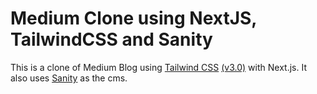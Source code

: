 # Medium Clone using NextJS, TailwindCSS and Sanity

This is a clone of Medium Blog using [Tailwind CSS](https://tailwindcss.com/) [(v3.0)](https://tailwindcss.com/blog/tailwindcss-v3) with Next.js. It also uses [Sanity](https://www.sanity.io/) as the cms.
